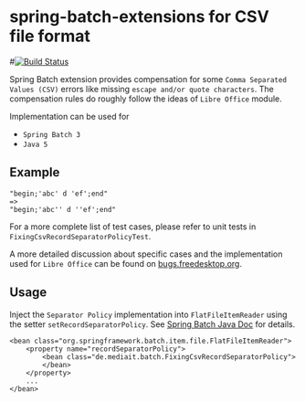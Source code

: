 # spring-batch-extensions for CSV file format

#[![Build Status](https://travis-ci.org/cc-cpo/spring-batch-extensions.svg)](https://travis-ci.org/cc-cpo/spring-batch-extensions)


Spring Batch extension provides compensation for some `Comma Separated Values (CSV)` errors like missing `escape and/or quote characters`.
The compensation rules do roughly follow the ideas of `Libre Office` module.

Implementation can be used for

- `Spring Batch 3`
- `Java 5`

## Example

    "begin;'abc' d 'ef';end"
    =>
    "begin;'abc'' d ''ef';end"

For a more complete list of test cases, please refer to unit tests in `FixingCsvRecordSeparatorPolicyTest`.

A more detailed discussion about specific cases and the implementation used for `Libre Office`
can be found on [bugs.freedesktop.org][1].

## Usage

Inject the `Separator Policy` implementation into `FlatFileItemReader` using the setter `setRecordSeparatorPolicy`. See [Spring Batch Java Doc][2] for details.

    <bean class="org.springframework.batch.item.file.FlatFileItemReader">
        <property name="recordSeparatorPolicy">
            <bean class="de.mediait.batch.FixingCsvRecordSeparatorPolicy">
            </bean>
        </property>
        ...
    </bean>




[1]: https://bugs.freedesktop.org/show_bug.cgi?id=48621
[2]: http://docs.spring.io/spring-batch/trunk/apidocs/org/springframework/batch/item/file/separator/RecordSeparatorPolicy.html
